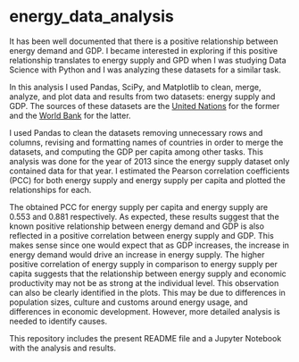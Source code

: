 # energy_data_analysis
It has been well documented that there is a positive relationship between energy demand and GDP. I became interested in exploring if this positive relationship translates to energy supply and GPD when I was studying Data Science with Python and I was analyzing these datasets for a similar task.

In this analysis I used Pandas, SciPy, and Matplotlib to clean, merge, analyze, and plot data and results from two datasets: energy supply and GDP. The sources of these datasets are the [United Nations](https://unstats.un.org/unsd/energystats/data/) for the former and the [World Bank](https://data.worldbank.org/) for the latter.

I used Pandas to clean the datasets removing unnecessary rows and columns, revising and formatting names of countries in order to merge the datasets, and computing the GDP per capita among other tasks. This analysis was done for the year of 2013 since the energy supply dataset only contained data for that year. I estimated the Pearson correlation coefficients (PCC) for both energy supply and energy supply per capita and plotted the relationships for each.

The obtained PCC for energy supply per capita and energy supply are 0.553 and 0.881 respectively. As expected, these results suggest that the known positive relationship between energy demand and GDP is also reflected in a positive correlation between energy supply and GDP. This makes sense since one would expect that as GDP increases, the increase in energy demand would drive an increase in energy supply. The higher positive correlation of energy supply in comparison to energy supply per capita suggests that the relationship between energy supply and economic productivity may not be as strong at the individual level. This observation can also be clearly identified in the plots. This may be due to differences in population sizes, culture and customs around energy usage, and differences in economic development. However, more detailed analysis is needed to identify causes.

This repository includes the present README file and a Jupyter Notebook with the analysis and results.
